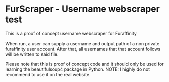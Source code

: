 # FurScraper - Username webscraper test
This is a proof of concept username webscraper for Furaffinity

When run, a user can supply a username and output path of a non private furaffinity user account.
After that, all usernames that that account follows will be written to said file.

Please note that this is proof of concept code and it should only be used for learning the beautifulsoup4 package in Python.
NOTE: I highly do not recommend to use it on the real website. 

